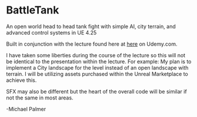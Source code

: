 # BattleTank
An open world head to head tank fight with simple AI, city terrain, and advanced control systems in UE 4.25

Built in conjunction with the lecture found here at [here](https://www.udemy.com/course/unrealcourse/learn/lecture/4843694#overview) on Udemy.com.

I have taken some liberties during the course of the lecture so this will not be identical to the presentation within the lecture.  For example: My plan is to implement a City landscape for the level instead of an open landscape with terrain.  I will be utilizing assets purchased within the Unreal Marketplace to achieve this.

SFX may also be different but the heart of the overall code will be similar if not the same in most areas.

-Michael Palmer
